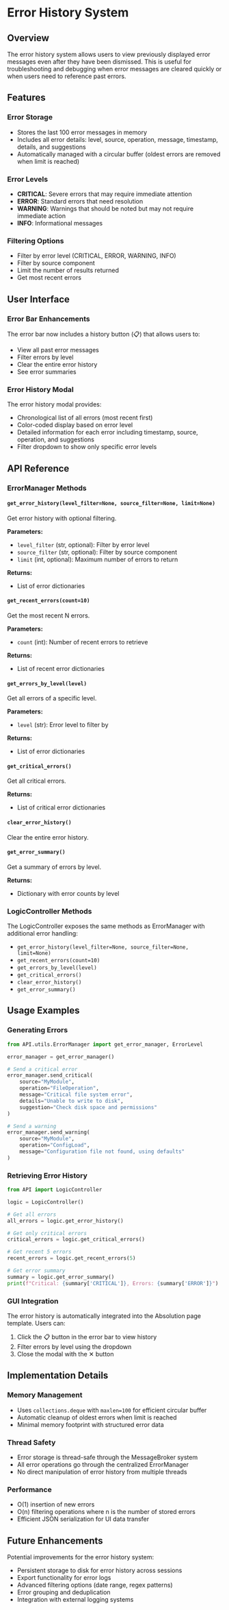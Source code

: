 # Error History System

## Overview

The error history system allows users to view previously displayed error messages even after they have been dismissed. This is useful for troubleshooting and debugging when error messages are cleared quickly or when users need to reference past errors.

## Features

### Error Storage
- Stores the last 100 error messages in memory
- Includes all error details: level, source, operation, message, timestamp, details, and suggestions
- Automatically managed with a circular buffer (oldest errors are removed when limit is reached)

### Error Levels
- **CRITICAL**: Severe errors that may require immediate attention
- **ERROR**: Standard errors that need resolution
- **WARNING**: Warnings that should be noted but may not require immediate action
- **INFO**: Informational messages

### Filtering Options
- Filter by error level (CRITICAL, ERROR, WARNING, INFO)
- Filter by source component
- Limit the number of results returned
- Get most recent errors

## User Interface

### Error Bar Enhancements
The error bar now includes a history button (📋) that allows users to:
- View all past error messages
- Filter errors by level
- Clear the entire error history
- See error summaries

### Error History Modal
The error history modal provides:
- Chronological list of all errors (most recent first)
- Color-coded display based on error level
- Detailed information for each error including timestamp, source, operation, and suggestions
- Filter dropdown to show only specific error levels

## API Reference

### ErrorManager Methods

#### `get_error_history(level_filter=None, source_filter=None, limit=None)`
Get error history with optional filtering.

**Parameters:**
- `level_filter` (str, optional): Filter by error level
- `source_filter` (str, optional): Filter by source component  
- `limit` (int, optional): Maximum number of errors to return

**Returns:**
- List of error dictionaries

#### `get_recent_errors(count=10)`
Get the most recent N errors.

**Parameters:**
- `count` (int): Number of recent errors to retrieve

**Returns:**
- List of recent error dictionaries

#### `get_errors_by_level(level)`
Get all errors of a specific level.

**Parameters:**
- `level` (str): Error level to filter by

**Returns:**
- List of error dictionaries

#### `get_critical_errors()`
Get all critical errors.

**Returns:**
- List of critical error dictionaries

#### `clear_error_history()`
Clear the entire error history.

#### `get_error_summary()`
Get a summary of errors by level.

**Returns:**
- Dictionary with error counts by level

### LogicController Methods

The LogicController exposes the same methods as ErrorManager with additional error handling:

- `get_error_history(level_filter=None, source_filter=None, limit=None)`
- `get_recent_errors(count=10)`
- `get_errors_by_level(level)`
- `get_critical_errors()`
- `clear_error_history()`
- `get_error_summary()`

## Usage Examples

### Generating Errors
```python
from API.utils.ErrorManager import get_error_manager, ErrorLevel

error_manager = get_error_manager()

# Send a critical error
error_manager.send_critical(
    source="MyModule",
    operation="FileOperation",
    message="Critical file system error",
    details="Unable to write to disk",
    suggestion="Check disk space and permissions"
)

# Send a warning
error_manager.send_warning(
    source="MyModule", 
    operation="ConfigLoad",
    message="Configuration file not found, using defaults"
)
```

### Retrieving Error History
```python
from API import LogicController

logic = LogicController()

# Get all errors
all_errors = logic.get_error_history()

# Get only critical errors
critical_errors = logic.get_critical_errors()

# Get recent 5 errors
recent_errors = logic.get_recent_errors(5)

# Get error summary
summary = logic.get_error_summary()
print(f"Critical: {summary['CRITICAL']}, Errors: {summary['ERROR']}")
```

### GUI Integration
The error history is automatically integrated into the Absolution page template. Users can:

1. Click the 📋 button in the error bar to view history
2. Filter errors by level using the dropdown
3. Close the modal with the ✕ button

## Implementation Details

### Memory Management
- Uses `collections.deque` with `maxlen=100` for efficient circular buffer
- Automatic cleanup of oldest errors when limit is reached
- Minimal memory footprint with structured error data

### Thread Safety
- Error storage is thread-safe through the MessageBroker system
- All error operations go through the centralized ErrorManager
- No direct manipulation of error history from multiple threads

### Performance
- O(1) insertion of new errors
- O(n) filtering operations where n is the number of stored errors
- Efficient JSON serialization for UI data transfer

## Future Enhancements

Potential improvements for the error history system:
- Persistent storage to disk for error history across sessions
- Export functionality for error logs
- Advanced filtering options (date range, regex patterns)
- Error grouping and deduplication
- Integration with external logging systems
